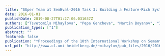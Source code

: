 ```yaml
---
title: "SUper Team at SemEval-2016 Task 3: Building a Feature-Rich System for Community Question Answering"
date: 2016-01-01
publishDate: 2019-08-27T01:27:06.031637Z
authors: ["Tsvetomila Mihaylova", "Pepa Gencheva", "Martin Boyanov", "Ivana Yovcheva", "**Todor Mihaylov**", "Momchil Hardalov", "Yasen Kiprov", "Daniel Balchev", "Ivan Koychev", "Preslav Nakov", "Ivelina Nikolova", "Galia Angelova"]
publication_types: ["1"]
abstract: ""
featured: false
publication: "*Proceedings of the 10th International Workshop on Semantic Evaluatio*"
url_pdf: "http://www.cl.uni-heidelberg.de/~mihaylov/pub_files/2016/2016-mihaylova-etal-semeval2016-super.pdf"
---
```


